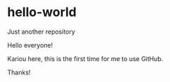 # hello-world
Just another repository

Hello everyone!

Kariou here, this is the first time for me to use GitHub. 

Thanks!
